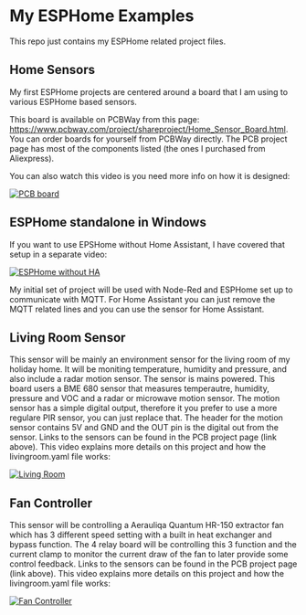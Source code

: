 # My ESPHome Examples
This repo just contains my ESPHome related project files.

## Home Sensors
My first ESPHome projects are centered around a board that I am using to various ESPHome based sensors.

This board is available on PCBWay from this page: https://www.pcbway.com/project/shareproject/Home_Sensor_Board.html. You can order boards for yourself from PCBWay directly. The PCB project page has most of the components listed (the ones I purchased from Aliexpress).

You can also watch this video is you need more info on how it is designed:

[![PCB board](https://img.youtube.com/vi/WzjfJQtedCA/0.jpg)](https://www.youtube.com/watch?v=WzjfJQtedCA)

## ESPHome standalone in Windows
If you want to use EPSHome without Home Assistant, I have covered that setup in a separate video:

[![ESPHome without HA](https://img.youtube.com/vi/a3iay-g1AsI/0.jpg)](https://www.youtube.com/watch?v=a3iay-g1AsI)

My initial set of project will be used with Node-Red and ESPHome set up to communicate with MQTT. For Home Assistant you can just remove the MQTT related lines and you can use the sensor for Home Assistant.

## Living Room Sensor
This sensor will be mainly an environment sensor for the living room of my holiday home. It will be moniting temperature, humidity and pressure, and also include a radar motion sensor. The sensor is mains powered.
This board users a BME 680 sensor that measures temperautre, humidity, pressure and VOC and a radar or microwave motion sensor. The motion sensor has a simple digital output, therefore it you prefer to use a more regulare PIR sensor, you can just replace that. The header for the motion sensor contains 5V and GND and the OUT pin is the digital out from the sensor. Links to the sensors can be found in the PCB project page (link above).
This video explains more details on this project and how the livingroom.yaml file works:

[![Living Room](https://img.youtube.com/vi/a3iay-g1AsI/0.jpg)](https://www.youtube.com/watch?v=a3iay-g1AsI)

## Fan Controller
This sensor will be controlling a Aerauliqa Quantum HR-150 extractor fan which has 3 different speed setting with a built in heat exchanger and bypass function. The 4 relay board will be controlling this 3 function and the current clamp to monitor the current draw of the fan to later provide some control feedback.
Links to the sensors can be found in the PCB project page (link above).
This video explains more details on this project and how the livingroom.yaml file works:

[![Fan Controller](https://img.youtube.com/vi/UlQvo3mngLM/0.jpg)](https://www.youtube.com/watch?v=UlQvo3mngLM)
